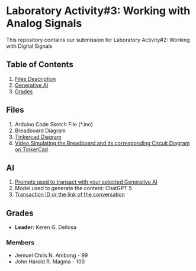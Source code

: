 # Laboratory Activity#3: Working with Analog Signals

This repository contains our submission for Laboratory Activity#2: Working with Digital Signals

## Table of Contents
1. [Files Description](#files)
2. [Generative AI](#ai)
3. [Grades](#grades)

## Files
1. Arduino Code Sketch File (*.ino)
2. Breadboard Diagram
3. [Tinkercad Diagram](https://www.tinkercad.com/things/j214UXcScwC-frantic-amberis?sharecode=OjylkoFrEmcPj3aG7TEspLOiQPAawSPfNSVpWqS8Rjs&fbclid=IwY2xjawNWJsBleHRuA2FlbQIxMABicmlkETF0c085VXp2UG1jQUdRNjR4AR5Y07eWt3-bwNRgrWmZvfBDCFakJ6Oa5gwL9BMSN81mwDf4Smti7gJ4P5d4mg_aem_PJMtMQdM7VR2neZaZhv-kQ)
4. [Video Simulating the Breadboard and its corresponding Circuit Diagram on TinkerCad]()

## AI
1. [Prompts used to transact with your selected Generative AI](https://docs.google.com/document/d/1YkNXEAbNL_MGO9qQa9XDrLpeOMF0sAGD-23akv3rmZ4/edit?tab=t.0)
2. Model used to generate the content: ChatGPT 5
3. [Transaction ID or the link of the conversation](https://chatgpt.com/share/68e9277c-ccd8-800b-97d0-e2a30737f1e4) 

## Grades
- **Leader:** Keren G. Dellosa
### Members 
- Jemuel Chris N. Ambong - 99
- John Harold R. Magma - 100


